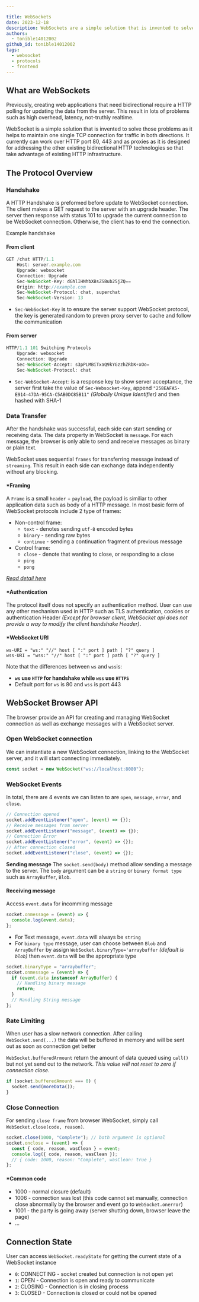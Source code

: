 ```yaml
---

title: WebSockets
date: 2023-12-18
description: WebSockets are a simple solution that is invented to solve the problems of HTTP polling for updating the data from the server, which has caused in high overhead, latency, and not-truthly realtime. WebSocket helps to maintain one single TCP connection for traffic in both directions for bidirectional soft-realtime communication.
authors:
  - tonible14012002
github_id: tonible14012002
tags:
  - websocket
  - protocols
  - frontend
---
```


## What are WebSockets

Previously, creating web applications that need bidirectional require a HTTP polling for updating the data from the server. This result in lots of problems such as high overhead, latency, not-truthly realtime.

WebSocket is a simple solution that is invented to solve those problems as it helps to maintain one single TCP connection for traffic in both directions. It currently can work over HTTP port 80, 443 and as proxies as it is designed for addressing the other existing bidirectional HTTP technologies so that take advantage of existing HTTP infrastructure.

## The Protocol Overview

### Handshake

A HTTP Handshake is preformed before update to WebSocket connection. The client makes a GET request to the server with an upgrade header. The server then response with status 101 to upgrade the current connection to be WebSocket connection. Otherwise, the client has to end the connection.

Example handshake

#### From client

```javascript
GET /chat HTTP/1.1
    Host: server.example.com
    Upgrade: websocket
    Connection: Upgrade
    Sec-WebSocket-Key: dGhlIHNhbXBsZSBub25jZQ==
    Origin: http://example.com
    Sec-WebSocket-Protocol: chat, superchat
    Sec-WebSocket-Version: 13
```

- `Sec-WebSocket-Key` is to ensure the server support WebSocket protocol, the key is generated random to preven proxy server to cache and follow the communication

#### From server

```javascript
HTTP/1.1 101 Switching Protocols
    Upgrade: websocket
    Connection: Upgrade
    Sec-WebSocket-Accept: s3pPLMBiTxaQ9kYGzzhZRbK+xOo=
    Sec-WebSocket-Protocol: chat
```

- `Sec-WebSocket-Accept`: is a response key to show server acceptance, the server first take the value of `Sec-Websocket-Key`, append `"258EAFA5-E914-47DA-95CA-C5AB0DC85B11"` _(Globally Unique Identifier)_ and then hashed with SHA-1

### Data Transfer

After the handshake was successful, each side can start sending or receiving data. The data property in WebSocket is `message`. For each message, the browser is only able to send and receive messages as binary or plain text.

WebSocket uses sequential `frames` for transferring message instead of `streaming`. This result in each side can exchange data independently without any blocking.

#### \*Framing

A `Frame` is a small `header` + `payload`, the payload is similiar to other application data such as body of a HTTP message. In most basic form of WebSocket protocols include 2 type of frames:

- Non-control frame:
  - `text` - denotes sending `utf-8` encoded bytes
  - `binary` - sending raw bytes
  - `continue` - sending a continuation fragment of previous message
- Control frame:
  - `close` - denote that wanting to close, or responding to a close
  * `ping`
  * `pong`

_[Read detail here](https://datatracker.ietf.org/doc/html/rfc6455#section-5.2)_

#### \*Authentication

The protocol itself does not specify an authentication method. User can use any other mechanism used in HTTP such as TLS authentication, cookies or authentication Header _(Except for browser client, WebSocket api does not provide a way to modify the client handshake Header)_.

#### \*WebSocket URI

```
ws-URI = "ws:" "//" host [ ":" port ] path [ "?" query ]
wss-URI = "wss:" "//" host [ ":" port ] path [ "?" query ]
```

Note that the differences between `ws` and `wss`is:

- **`ws` use `HTTP` for handshake while `wss` use `HTTPS`**
- Default port for `ws` is 80 and `wss` is port 443

## WebSocket Browser API

The browser provide an API for creating and managing WebSocket connection as well as exchange messages with a WebSocket server.

### Open WebSocket connection

We can instantiate a new WebSocket connection, linking to the WebSocket server, and it will start connecting immediately.

```typescript
const socket = new WebSocket("ws://localhost:8080");
```

### WebSocket Events

In total, there are 4 events we can listen to are `open`, `message`, `error`, and `close`.

```typescript
// Connection opened
socket.addEventListener("open", (event) => {});
// Receive messages from server
socket.addEventListener("message", (event) => {});
// Connection Error
socket.addEventListener("error", (event) => {});
// After connection closed
socket.addEventListener("close", (event) => {});
```

**Sending message** The `socket.send(body)` method allow sending a message to the server. The `body` argument can be a `string` or `binary format type` such as `ArrayBuffer`, `Blob`.

#### Receiving message

Access `event.data` for incomming message

```typescript
socket.onmessage = (event) => {
  console.log(event.data);
};
```

- For Text message, `event.data` will always be `string`
- For `binary type` message, user can choose between `Blob` and `ArrayBuffer` by assign `WebSocket.binaryType='arraybuffer` _(default is `blob`)_ then `event.data` will be the appropriate type

```typescript
socket.binaryType = "arraybuffer";
socket.onmessage = (event) => {
  if (event.data instanceof ArrayBuffer) {
    // Handling binary message
    return;
  }
  // Handling String message
};
```

### Rate Limiting

When user has a slow network connection. After calling `WebSocket.send(...)` the data will be buffered in memory and will be sent out as soon as connection get better

`WebSocket.bufferedArmount` return the amount of data queued using `call()` but not yet send out to the network. _This value will not reset to zero if connection close._

```typescript
if (socket.bufferedAmount === 0) {
  socket.send(moreData());
}
```

### Close Connection

For sending `close frame` from browser WebSocket, simply call `WebSocket.close(code, reason)`.

```typescript
socket.close(1000, "Complete"); // both argument is optional
socket.onclose = (event) => {
  const { code, reason, wasClean } = event;
  console.log({ code, reason, wasClean });
  // { code: 1000, reason: "Complete", wasClean: true }
};
```

#### \*Common code

- 1000 - normal closure (default)
- 1006 - connection was lost (this code cannot set manually, connection close abnormally by the browser and event go to `WebSocket.onerror`)
- 1001 - the party is going away (server shutting down, browser leave the page)
- ...

## Connection State

User can access `WebSocket.readyState` for getting the current state of a WebSocket instance

- `0`: CONNECTING - socket created but connection is not open yet
- `1`: OPEN - Connection is open and ready to communicate
- `2`: CLOSING - Connection is in closing process
- `3`: CLOSED - Connection is closed or could not be opened
